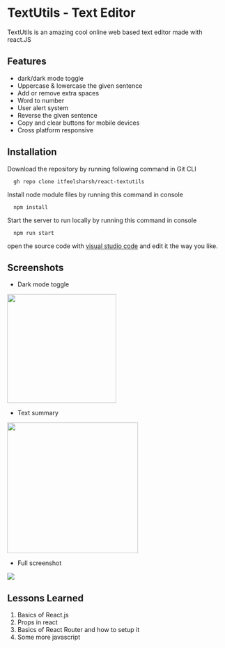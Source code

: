 
# TextUtils - Text Editor

TextUtils is an amazing cool online web based text editor made with react.JS 


## Features

- dark/dark mode toggle
- Uppercase & lowercase the given sentence
- Add or remove extra spaces
- Word to number
- User alert system
- Reverse the given sentence
- Copy and clear buttons for mobile devices
- Cross platform responsive


## Installation

Download the repository by running following command in Git CLI

```console
  gh repo clone itfeelsharsh/react-textutils
```

Install node module files by running this command in console

```console
  npm install
```

Start the server to run locally by running this command in console

```console
  npm run start
```

open the source code with [visual studio code](https://code.visualstudio.com/download) and edit it the way you like.


## Screenshots

- Dark mode toggle
<img src="https://i.imgur.com/6SQlkUq.png" width="250">

- Text summary
<img src="https://i.imgur.com/e039I1K.png" width="300">

- Full screenshot

<img src="https://i.imgur.com/D5sJJ1y.png">


## Lessons Learned

1) Basics of React.js
2) Props in react
3) Basics of React Router and how to setup it
4) Some more javascript


